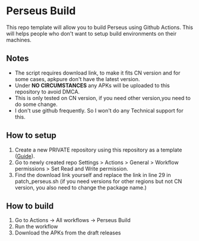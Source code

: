# Perseus Build
This repo template will allow you to build Perseus using Github Actions. This will helps people who don't want to setup build environments on their machines.

## Notes
- The script requires download link, to make it fits CN version and for some cases, apkpure don't have the latest version.
- Under **NO CIRCUMSTANCES** any APKs will be uploaded to this repository to avoid DMCA.
- This is only tested on CN version, if you need other version,you need to do some change.
- I don't use github frequently. So I won't do any Technical support for this.

## How to setup
1. Create a new PRIVATE repository using this repository as a template ([Guide](https://docs.github.com/en/repositories/creating-and-managing-repositories/creating-a-repository-from-a-template)).
2. Go to newly created repo Settings > Actions > General > Workflow permissions > Set Read and Write permission.
3. Find the download link yourself and replace the link in line 29 in patch_perseus.sh (if you need versions for other regions but not CN version, you also need to change the package name.)

## How to build
1. Go to Actions -> All workflows -> Perseus Build
2. Run the workflow
3. Download the APKs from the draft releases
